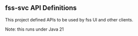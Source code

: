 fss-svc API Definitions
---

This project defined APIs to be used by fss UI and other clients.


Note: this runs under Java 21 
